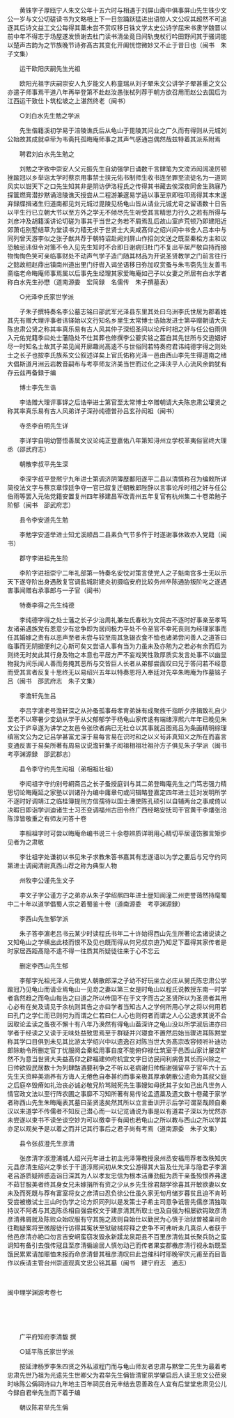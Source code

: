 <!-- { "loadSidebar": true } -->

　　黄铢字子厚瓯宁人朱文公年十五六时与相遇于刘屏山斋中俱事屏山先生铢少文公一岁与文公切磋读书为文略相上下一日忽踊跃猛进出语惊人文公叹其超然不可追逐其后诗文益工文公每得其藁未尝不赏叹移日铢文学太史公诗学屈宋书隶学魏晋以前中年不得志于场屋遂发愤谢去杜门读书清坐竟日间轨曳杖行吟田野间其于骚词能以楚声古韵为之节族晚节诗弥髙古其变化开阖恍惚微妙又不止于昔日也（闽书　朱子文集）

　　运干欧阳庆嗣先生光祖

　　欧阳光祖字庆嗣崇安人九岁能文人称童瑞从刘子翚朱文公讲学子翚甚重之文公亦遣子师事焉干道八年再举登第不赴赵汝愚张栻列荐于朝方欲召用而赵公去国后为江西运干致仕卜筑松坡之上湛然终老（闽书）

　　○刘白水先生勉之学派

　　先生偕籍溪初学易于涪陵谯氏后从龟山于毘陵其问业之广久而有得则从元城刘公始故其成就卓荦为韦斋托孤晦庵师事之其声气感通岂偶然哉兹特着其派系附焉

　　聘君刘白水先生勉之

　　刘勉之字致中崇安人父元振先生自幼强学日诵数千言肆笔为文滂沛闳阔凌厉顿挫踰冠以乡举诣太学时蔡京用事禁士挟元佑书制师生收书连坐罪至流徒名为一道同风实以钳天下之口先生知其非是阴访伊洛程氏之传得其书藏去俟深夜同舍生熟寐乃探箧燃膏潜抄黙诵涪陵谯天授尝从二程游兼邃易学适以事至京即徃叩焉得其本末遂弃録牒揖诸生归道南都见刘元城过毘陵见杨龟山皆从请业元城尤竒之留语数十日告以平生行已立朝大节以至方外之学无不倾尽先生听受其言精思力行久之若有所得与刘彦冲及胡籍溪讲论切磋为事其于当世之务若不屑焉乱后故山室庐荒顿乃即建阳近郊萧屯别墅结草为堂读书力穑无求于世贤士大夫咸髙仰之绍兴间中书舍人吕本中与同列曾天游李似之张子猷共荐于朝特诏赴阙刘屏山作招剑文送之既至秦桧方主和议恐触忌讳但令对策不令入见先生知时不合即日谢病归杜门不复出平居严敬自持而接物恂恂色笑可亲临事财处不动声气学子造门随其材品为开说圣贤教学之门前言往行之懿故相赵鼎出镇南州道出里门纡辔入谒坐语移日弥加叹赏蚤与朱韦斋先生友善韦斋临老命晦庵师事焉属以后事先生经理其家爱晦庵如己子以女妻之所居有白水学者称白水先生孙懋（道南源委　宏简録　名儒传　朱子撰墓表）

　　○光泽李氏家世学派

　　子朱子撰特奏名李公墓志铭曰邵武军光泽县东里其处曰乌洲李氏世居为郡着姓其先有赠大理评事者讳铎始以文行知名乡里生太常博士诰始发进士第卒赠朝请大夫陈忠肃公贤之称其率真乐易有古人风其仲子深绍圣间以论斥时相之奸与任公伯雨俱入元佑党籍季曰处士藩隐处不仕其葬也修撰李公夔实铭之葢自其先世所与交逰姻好尽一时知名士故其子弟见闻开廓趣尚髙逺不与世俗同若特奏府君讳纯德字得之则处士之长子也按李氏族系文公叙述详矣上官氏佑称光泽一邑由西山李先生得道南之绪大倡斯道月洲云岩教音嗣布与考亭师友济美当世而过化之泽浃乎人心流风余韵犹有存云兹再备録于编

　　博士李先生诰

　　李诰赠大理评事铎之后诰举进士第官至太常博士卒赠朝请大夫陈忠肃公瓘贤之称其率真乐易有古人风弟详子深孙纯德曽孙吕玄孙闳祖（闽书）

　　寺丞李自明先生详

　　李详字自明幼警悟善属文议论纯正登嘉佑八年第知浔州立学校革夷俗官终大理丞（邵武府志）

　　朝散李叔平先生深

　　李深字叔平登熈宁九年进士第调济阴簿歴鄱阳遂平二县以清慎称召为编敕所详简役法文字与蔡京章惇廷争夺一官已叙复迁朝散郎陛辞以言事论斥时相之奸与任公伯雨等罢入元佑党籍安置复州四年移建昌军改青州五年复官有杭州集二十卷弟勉子阶郁（闽书　邵武府志）

　　县令李安道先生勉

　　李勉字安道举进士知尤溪顺昌二县素负气节多忤于时遂谢事休致亦入党籍（闽书）

　　郡守李进祖先生阶

　　李阶字进祖崇宁二年礼部第一特奏名安忱对策言使党人之子魁南宫多士无以示天下遂夺阶出身遇赦复官调盐城尉建炎初摄临安府比较务州卒陈通胁叛阶叱之遂遇害事闻赠右承事郎与一子官（闽书）

　　特奏李得之先生纯德

　　李纯德字得之处士藩之长子少治周礼兼左氏春秋为文简古不逐时好事亲至孝笃友诸弟遇族党有恩意少有忿争即为居间极力平处不令至官不幸死丧则为经理家事而任其婚嫁之责有以恶声至者未尝与较至周其急辍衣食不恤也诸弟尝问善人之道答曰临事而无阴据便利之心斯可矣又尝语人事有当为力虽未及亦勉为之若必有余而后为则终无时矣此其行身及物之本意也平居方严不妄戏笑性敦厚质实发言处事不以幽显物我为间乐闻人善而务掩其恶所与交皆巨人长者从弟郁尝面叹曰兄于答问若不经意而受其言者反复十思终无以易绍兴五年以特奏恩将入奉廷对先卒朱晦庵为作墓铭子吕（闽书　邵武府志　朱子文集）

　　李澹轩先生吕

　　李吕字濵老号澹轩深之从孙蚤孤事母孝育弟妹有成聚族千指昕夕序揖致礼自少至老不以寒暑少变幼从学于从父郁郁学于杨龟山家传逺有端绪淳熈六年年已晚见朱文公于庐阜遂为讲学之友邑令张欣者病已无社仓以其事就吕图焉吕为条画精明综理缜宻文公为之记吕学甚富尤深于易每言易在识时和之以义茍非真知义之所在而喜言变通反害于易矣所著有周易议说澹轩集子闳祖相祖壮祖孙方子俱见朱子学派（闽书　考亭渊源録　邵武郡志）

　　县令李守约先生闳祖（弟相祖壮祖）

　　李闳祖字守约别号絅斋吕之长子蚤授庭训与其二弟登晦庵先生之门笃志强力精思切论晦庵延之家塾以训诸孙为编中庸章句或问辑略登嘉定四年进士廷对发明所学不逐时好调靖江之临桂簿提刑方信孺待以国士漕使陈孔硕引以自辅两台之事咸倚以决暇日即诣学训迪诸生士习丕变调福州古田令终广西经略安抚司干官黄干李燔张洽陈淳皆敬重之有师友问答十卷

　　李相祖字时可尝以晦庵命编书说三十余卷辨质详明用心精切平居谨饬雅言矩步见者为之肃敬

　　李壮祖字处谦初以书见朱子求教朱答书嘉其有志遂语以为学之要后与兄守约同第进士调闽清尉真西山荐之称为典型人物

　　州牧李公谨先生文子

　　李文子字公谨方子之弟亦从朱子学绍熈四年进士歴知阆潼二州吏誉蔼然持麾蜀中二十年以道学倡蜀人宗之着蜀鉴十卷（道南源委　考亭渊源録）

　　李西山先生郁学派

　　朱子答李濵老吕书云某少时读程氏书年二十许始得西山先生所著论孟诸说读之又知龟山之学横出此枝而恨不及见也既而得从何兄叔京逰乃知足下葢得其家传者是时家居西距髙隐不逺不得一往质其所疑徒往来于心不忘云

　　删定李西山先生郁

　　李郁字光祖光泽人元佑党人朝散郎深之子幼不好玩坐立必庄从舅氏陈忠肃公学踰冠乃见龟山而请业焉龟山一见竒之妻以第三女是时龟山以程氏说教授东南一时学者翕然趋之而龟山每告之曰道之所以传固不在于文字而古之圣贤所以为圣贤者其用心必有在矣及请见于余杭则其告之亦曰学者当知古人之学何所用心学之将以何用若曰孔门之学仁而已则何为而谓之仁若曰仁人心也则何者而谓之人心公退求其说不合因取论孟读之蚤夜不懈十有八年乃涣然有得龟山葢深许之龟山没以所学淑后进亦曰学者于经读之又读于无味处益致思焉至于群疑并兴寝食不置然后始当骤进耳陈黙堂称其学口目俱到未见其比游太学绍兴中以遗逸召对陈当世大务髙宗改容倾听补迪功郎除勅令所删定官丁忧服阕会秦桧用事自度不能俯仰禄仕筑室于邑西山家计屡空旷然不为意当世贤大夫益髙仰之辟福建帅府机宜文字日访民间利病告其长而兴除之一日帅欲毁民居数十为列肆酤酒要利争之不听以老病谢归帅惭谢强留卒于官年六十五先生天资粹美涵养有方诲人无倦色自奉甚约而事亲极其厚承朝散公遗命为其叔父庭之后庭卒毁瘠如礼治丧必诚必敬兄阶骂贼死先生事嫂如母抚其子女如己出凡世务人情官政文法以至行阵农圃之事靡不习知所著有易传论孟遗藁及遗文数十卷藏于家学者称西山先生朱晦庵表其墓曰圣贤逺矣然其所以立言垂训开示后学可谓至哉顾自秦汉以来道学不传儒者不知反己潜心而一以记览诵说为事是以有道君子深以为忧然亦未尝遂以束书不读坐谈空妙为可以徼幸于有闻也若龟山之所以教与西山之所以学其亦足以观矣予是以着之而并记其行事后之君子尚有考焉（道南源委　朱子文集）

　　县令张叔澄先生彦清

　　张彦清字淑澄浦城人绍兴元年进士初主光泽簿教授泉州丞安福用荐者改秩知庆元县彦清生绍兴之季长于干道淳熈间初从朱文公游得其大旨及仕光泽与隐君子李濵老吕游质疑辨惑造诣日深其为人以孝友忠信为根本洁亷劲挺为质干亲蚤殁恨养弗逮不茹甘服美者终其身女兄未嫁捐所有资之少从乡先生徐君翷学徐喜其开敏欲妻以女未及而死既与荐有富室将女之彦清曰忍负徐公仕虽久家无旬月储岁暮贫且迫不肯茍受尝被檄试士三山时伪学之论方炽同列以是发策士子希主司意争诋訾先儒彦清独取持议不阿者与其选陈丞相自强尝校文于建彦清其所取士也及自强为相屡欲钩致彦清彦清弗屑就及陈败众始叹服有守其施之政则自始仕以勤民为心慎于治狱曽被臬司命往鞫疑案将至微服徒行访得其寃状至狱破械将释之吏争不可弗听未几真杀人者获于他邑彦清亦絶口勿言吉安峒蛮窃发毁永新蹂龙泉距县不百里彦清佐其长聚兵防之蛮诇知有备引去俄传冦且至彦清徧谕居人慎勿动己而传者果妄郡檄彦清行视永新既至饿民累累请加赈恤未报而命彦清督其租彦清叹曰此岂催科时耶晚宰庆元甫至而目眚作以疾请主管台州崇道观真文忠公铭其墓（闽书　建宁府志　通志） 

　
　

闽中理学渊源考卷七

　

　　

　　广平府知府李清馥 撰

　　○延平陈氏家世学派

　　按延津杨罗李朱四贤之外私淑程门而与龟山师友者忠肃与黙堂二先生为最着考忠肃先世乃祖为光逺先生世卿父为君举先生偁皆清宦夙学肇启后人读王忠文公莅泉时咏陈公偁祠诗曰九年地主百年祠民自元丰结去思善政在人宜有后堂堂忠肃见公儿今録自君举先生而下着于编

　　朝议陈君举先生偁

